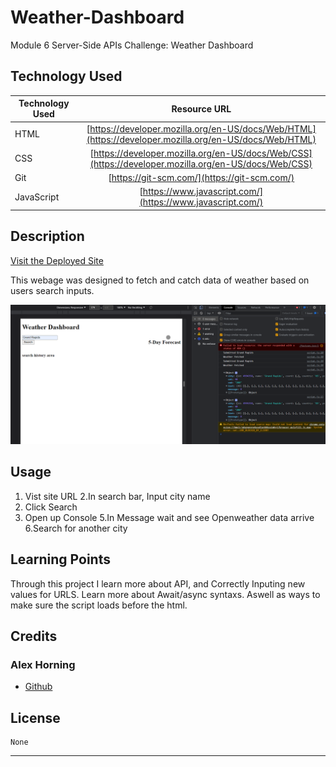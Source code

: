# Weather-Dashboard
Module 6 Server-Side APIs Challenge: Weather Dashboard

## Technology Used 

| Technology Used         | Resource URL           | 
| ------------- |:-------------:| 
| HTML    | [https://developer.mozilla.org/en-US/docs/Web/HTML](https://developer.mozilla.org/en-US/docs/Web/HTML) | 
| CSS     | [https://developer.mozilla.org/en-US/docs/Web/CSS](https://developer.mozilla.org/en-US/docs/Web/CSS)      |   
| Git | [https://git-scm.com/](https://git-scm.com/)     |    
| JavaScript | [https://www.javascript.com/](https://www.javascript.com/)     |   


## Description 

[Visit the Deployed Site](https://makeitouthill.github.io/Weather-Dashboard//)

This webage was designed to fetch and catch data of weather based on users search inputs.


![Site Langing Page](./assets/images/Weather-Dashboard.png)




## Usage 

1. Vist site URL
2.In search bar, Input city name
3. Click Search
4. Open up Console
5.In Message wait and see Openweather data arrive
6.Search for another city


## Learning Points 

   Through this project I learn more about API, and Correctly Inputing new values for URLS.
   Learn more about Await/async syntaxs. Aswell as ways to make sure the script loads before the html.

## Credits

### Alex Horning

* [Github](https://github.com/makeitouthill/)

## License
    None

---